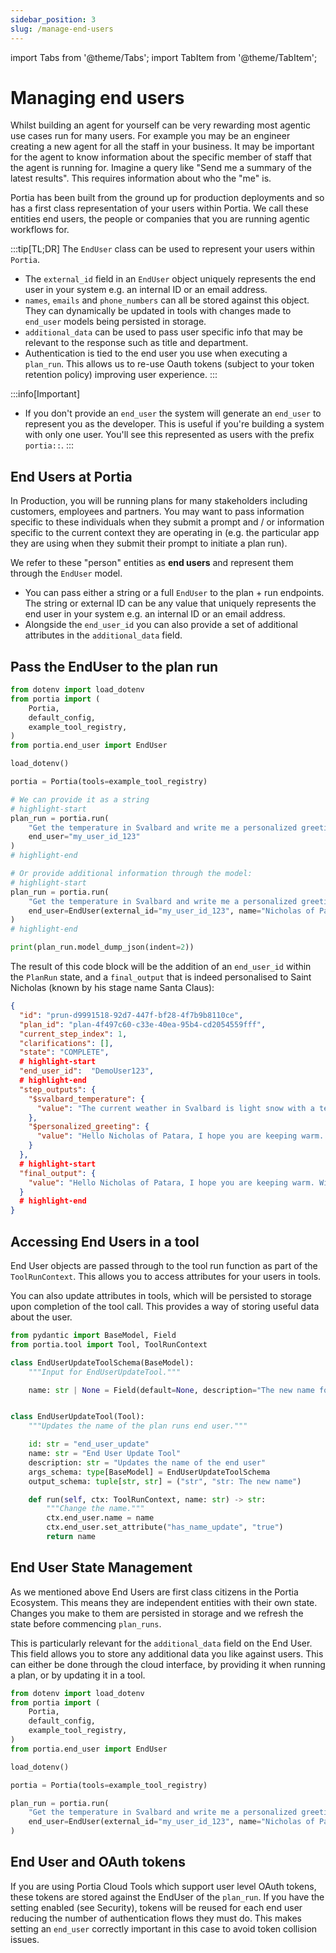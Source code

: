 ```yaml
---
sidebar_position: 3
slug: /manage-end-users
---
```


import Tabs from '@theme/Tabs';
import TabItem from '@theme/TabItem';

# Managing end users

Whilst building an agent for yourself can be very rewarding most agentic use cases run for many users. For example you may be an engineer creating a new agent for all the staff in your business. It may be important for the agent to know information about the specific member of staff that the agent is running for. Imagine a query like "Send me a summary of the latest results". This requires information about who the "me" is.

Portia has been built from the ground up for production deployments and so has a first class representation of your users within Portia. We call these entities end users, the people or companies that you are running agentic workflows for. 


:::tip[TL;DR]
The `EndUser` class can be used to represent your users within `Portia`.
- The `external_id` field in an `EndUser` object uniquely represents the end user in your system e.g. an internal ID or an email address.
- `names`, `emails` and `phone_numbers` can all be stored against this object. They can dynamically be updated in tools with changes made to `end_user` models being persisted in storage.
- `additional_data` can be used to pass user specific info that may be relevant to the response such as title and department.
- Authentication is tied to the end user you use when executing a `plan_run`. This allows us to re-use Oauth tokens (subject to your token retention policy) improving user experience.
:::

:::info[Important]
- If you don't provide an `end_user` the system will generate an `end_user` to represent you as the developer. This is useful if you're building a system with only one user. You'll see this represented as users with the prefix `portia::`.
:::


## End Users at Portia

In Production, you will be running plans for many stakeholders including customers, employees and partners. You may want to pass information specific to these individuals when they submit a prompt and / or information specific to the current context they are operating in (e.g. the particular app they are using when they submit their prompt to initiate a plan run).

We refer to these "person" entities as **end users** and represent them through the `EndUser` model.
- You can pass either a string or a full `EndUser` to the plan + run endpoints. The string or external ID can be any value that uniquely represents the end user in your system e.g. an internal ID or an email address.
- Alongside the `end_user_id` you can also provide a set of additional attributes in the `additional_data` field.

## Pass the EndUser to the plan run

```python title="main.py"
from dotenv import load_dotenv
from portia import (
    Portia,
    default_config,
    example_tool_registry,
)
from portia.end_user import EndUser

load_dotenv()

portia = Portia(tools=example_tool_registry)

# We can provide it as a string
# highlight-start
plan_run = portia.run(
    "Get the temperature in Svalbard and write me a personalized greeting with the result.",
    end_user="my_user_id_123"
)
# highlight-end

# Or provide additional information through the model:
# highlight-start
plan_run = portia.run(
    "Get the temperature in Svalbard and write me a personalized greeting with the result.",
    end_user=EndUser(external_id="my_user_id_123", name="Nicholas of Patara")
)
# highlight-end

print(plan_run.model_dump_json(indent=2))
```

The result of this code block will be the addition of an `end_user_id` within the `PlanRun` state, and a `final_output` that is indeed personalised to Saint Nicholas (known by his stage name Santa Claus):
```json title="plan_run_state.json"
{
  "id": "prun-d9991518-92d7-447f-bf28-4f7b9b8110ce",
  "plan_id": "plan-4f497c60-c33e-40ea-95b4-cd2054559fff",
  "current_step_index": 1,
  "clarifications": [],
  "state": "COMPLETE",
  # highlight-start
  "end_user_id":  "DemoUser123",
  # highlight-end
  "step_outputs": {
    "$svalbard_temperature": {
      "value": "The current weather in Svalbard is light snow with a temperature of -11.53°C."
    },
    "$personalized_greeting": {
      "value": "Hello Nicholas of Patara, I hope you are keeping warm. With the current weather in Svalbard showing light snow and a temperature of -11.53°C, make sure to bundle up and stay cozy!"
    }
  },
  # highlight-start
  "final_output": {
    "value": "Hello Nicholas of Patara, I hope you are keeping warm. With the current weather in Svalbard showing light snow and a temperature of -11.53°C, make sure to bundle up and stay cozy!"
  }
  # highlight-end
}
```


## Accessing End Users in a tool

End User objects are passed through to the tool run function as part of the `ToolRunContext`. This allows you to access attributes for your users in tools.

You can also update attributes in tools, which will be persisted to storage upon completion of the tool call. This provides a way of storing useful data about the user.

```python title="main.py"
from pydantic import BaseModel, Field
from portia.tool import Tool, ToolRunContext

class EndUserUpdateToolSchema(BaseModel):
    """Input for EndUserUpdateTool."""

    name: str | None = Field(default=None, description="The new name for the end user.")


class EndUserUpdateTool(Tool):
    """Updates the name of the plan runs end user."""

    id: str = "end_user_update"
    name: str = "End User Update Tool"
    description: str = "Updates the name of the end user"
    args_schema: type[BaseModel] = EndUserUpdateToolSchema
    output_schema: tuple[str, str] = ("str", "str: The new name")

    def run(self, ctx: ToolRunContext, name: str) -> str:
        """Change the name."""
        ctx.end_user.name = name
        ctx.end_user.set_attribute("has_name_update", "true")
        return name
```

## End User State Management

As we mentioned above End Users are first class citizens in the Portia Ecosystem. This means they are independent entities with their own state. Changes you make to them are persisted in storage and we refresh the state before commencing `plan_runs`. 

This is particularly relevant for the `additional_data` field on the End User. This field allows you to store any additional data you like against users. This can either be done through the cloud interface, by providing it when running a plan, or by updating it in a tool. 

```python title="main.py"
from dotenv import load_dotenv
from portia import (
    Portia,
    default_config,
    example_tool_registry,
)
from portia.end_user import EndUser

load_dotenv()

portia = Portia(tools=example_tool_registry)

plan_run = portia.run(
    "Get the temperature in Svalbard and write me a personalized greeting with the result.",
    end_user=EndUser(external_id="my_user_id_123", name="Nicholas of Patara", additional_data={"weather_preferences": "I prefer my weather in the form of a Haiku"})
)
```

## End User and OAuth tokens

If you are using Portia Cloud Tools which support user level OAuth tokens, these tokens are stored against the EndUser of the `plan_run`. If you have the setting enabled (see Security), tokens will be reused for each end user reducing the number of authentication flows they must do.
This makes setting an `end_user` correctly important in this case to avoid token collision issues.
